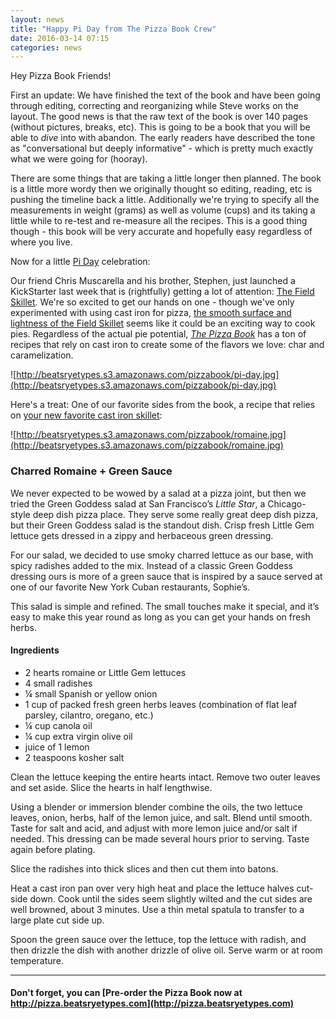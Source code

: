 ```yaml
---
layout: news
title: "Happy Pi Day from The Pizza Book Crew"
date: 2016-03-14 07:15
categories: news
---
```

Hey Pizza Book Friends!

First an update: We have finished the text of the book and have been going through editing, correcting and reorganizing while Steve works on the layout. The good news is that the raw text of the book is over 140 pages (without pictures, breaks, etc). This is going to be a book that you will be able to _dive_ into with abandon. The early readers have described the tone as "conversational but deeply informative" - which is pretty much exactly what we were going for (hooray).

There are some things that are taking a little longer then planned. The book is a little more wordy then we originally thought so editing, reading, etc is pushing the timeline back a little. Additionally we're trying to specify all the measurements in weight (grams) as well as volume (cups) and its taking a little while to re-test and re-measure all the recipes. This is a good thing though - this book will be very accurate and hopefully easy regardless of where you live.

Now for a little [Pi Day](http://www.piday.org/) celebration:

Our friend Chris Muscarella and his brother, Stephen, just launched a KickStarter last week that is (rightfully) getting a lot of attention: [The Field Skillet](https://www.kickstarter.com/projects/field-company/the-field-skillet-lighter-smoother-cast-iron). We're so excited to get our hands on one - though we've only experimented with using cast iron for pizza, [the smooth surface and lightness of the Field Skillet](https://www.kickstarter.com/projects/field-company/the-field-skillet-lighter-smoother-cast-iron) seems like it could be an exciting way to cook pies. Regardless of the actual pie potential, [_The Pizza Book_](https://pizza.beatsryetypes.com/) has a ton of recipes that rely on cast iron to create some of the flavors we love: char and caramelization.

![http://beatsryetypes.s3.amazonaws.com/pizzabook/pi-day.jpg](http://beatsryetypes.s3.amazonaws.com/pizzabook/pi-day.jpg)

Here's a treat: One of our favorite sides from the book, a recipe that relies on [your new favorite cast iron skillet](https://www.kickstarter.com/projects/field-company/the-field-skillet-lighter-smoother-cast-iron): 

![http://beatsryetypes.s3.amazonaws.com/pizzabook/romaine.jpg](http://beatsryetypes.s3.amazonaws.com/pizzabook/romaine.jpg)

### Charred Romaine + Green Sauce

We never expected to be wowed by a salad at a pizza joint, but then we tried the Green Goddess salad at San Francisco’s _Little Star_, a Chicago-style deep dish pizza place. They serve some really great deep dish pizza, but their Green Goddess salad is the standout dish. Crisp fresh Little Gem lettuce gets dressed in a zippy and herbaceous green dressing. 

For our salad, we decided to use smoky charred lettuce as our base, with spicy radishes added to the mix. Instead of a classic Green Goddess dressing ours is more of a green sauce that is inspired by a sauce served at one of our  favorite New York Cuban restaurants, Sophie’s. 

This salad is simple and refined. The small touches make it special, and it’s easy to make this year round as long as you can get your hands on fresh herbs. 

#### Ingredients

- 2 hearts romaine or Little Gem lettuces
- 4 small radishes
- ¼ small Spanish or yellow onion
- 1 cup of packed fresh green herbs leaves (combination of flat leaf parsley, cilantro, oregano, etc.)
- ¼ cup canola oil
- ¼ cup extra virgin olive oil
- juice of 1 lemon
- 2 teaspoons kosher salt

Clean the lettuce keeping the entire hearts intact. Remove two outer leaves and set aside. Slice the hearts in half lengthwise.

Using a blender or immersion blender combine the oils, the two lettuce leaves, onion, herbs, half of the lemon juice, and salt. Blend until smooth. Taste for salt and acid, and adjust with more lemon juice and/or salt if needed. This dressing can be made several hours prior to serving. Taste again before plating.

Slice the radishes into thick slices and then cut them into batons.

Heat a cast iron pan over very high heat and place the lettuce halves cut-side down. Cook until the sides seem slightly wilted and the cut sides are well browned, about 3 minutes. Use a thin metal spatula to transfer to a large plate cut side up. 

Spoon the green sauce over the lettuce, top the lettuce with radish, and then drizzle the dish with another drizzle of olive oil. Serve warm or at room temperature.

---

#### Don't forget, you can [Pre-order the Pizza Book now at http://pizza.beatsryetypes.com](http://pizza.beatsryetypes.com)
